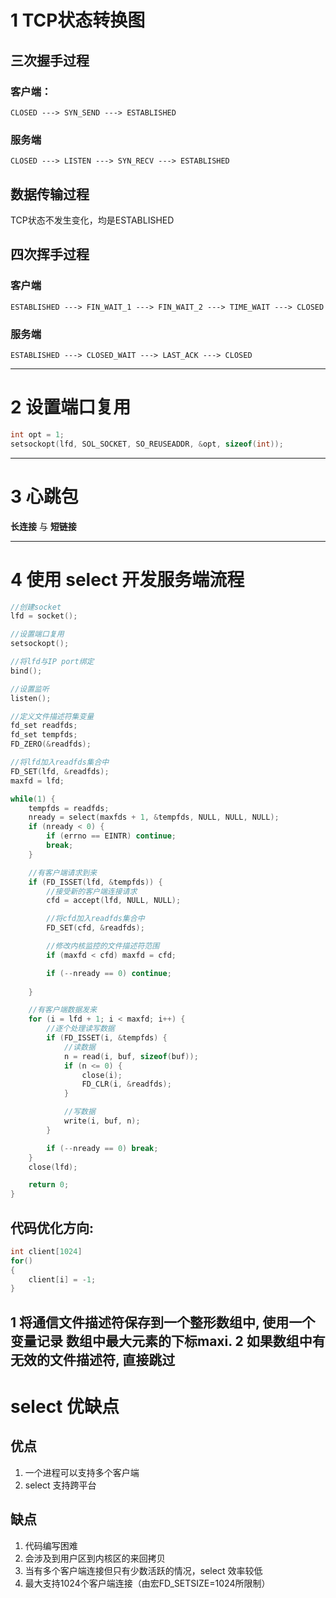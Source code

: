 # 1 TCP状态转换图
## 三次握手过程
### 客户端：
    CLOSED ---> SYN_SEND ---> ESTABLISHED
### 服务端
    CLOSED ---> LISTEN ---> SYN_RECV ---> ESTABLISHED
## 数据传输过程
TCP状态不发生变化，均是ESTABLISHED
## 四次挥手过程
### 客户端
    ESTABLISHED ---> FIN_WAIT_1 ---> FIN_WAIT_2 ---> TIME_WAIT ---> CLOSED
### 服务端
    ESTABLISHED ---> CLOSED_WAIT ---> LAST_ACK ---> CLOSED
-----------------------------------------------------------------------------
# 2 设置端口复用
```cpp
int opt = 1;
setsockopt(lfd, SOL_SOCKET, SO_REUSEADDR, &opt, sizeof(int));
```
----------------------------------------------------------------------------
# 3 心跳包
**长连接** 与 **短链接**

--------------------------------------------------------------------------
# 4 使用 select 开发服务端流程

```cpp
//创建socket
lfd = socket();

//设置端口复用
setsockopt();

//将lfd与IP port绑定
bind();

//设置监听
listen();

//定义文件描述符集变量
fd_set readfds;
fd_set tempfds;
FD_ZERO(&readfds);

//将lfd加入readfds集合中
FD_SET(lfd, &readfds);
maxfd = lfd;

while(1) {
    tempfds = readfds;
    nready = select(maxfds + 1, &tempfds, NULL, NULL, NULL);
    if (nready < 0) {
        if (errno == EINTR) continue;
        break;
    }

    //有客户端请求到来
    if (FD_ISSET(lfd, &tempfds)) {
        //接受新的客户端连接请求
        cfd = accept(lfd, NULL, NULL);

        //将cfd加入readfds集合中
        FD_SET(cfd, &readfds);

        //修改内核监控的文件描述符范围
        if (maxfd < cfd) maxfd = cfd;

        if (--nready == 0) continue;
        
    }

    //有客户端数据发来
    for (i = lfd + 1; i < maxfd; i++) {
        //逐个处理读写数据
        if (FD_ISSET(i, &tempfds) {
            //读数据
            n = read(i, buf, sizeof(buf));
            if (n <= 0) {
                close(i);
                FD_CLR(i, &readfds);
            }

            //写数据
            write(i, buf, n);
        }

        if (--nready == 0) break;
    }
    close(lfd);

    return 0;
}
```

## 代码优化方向:
```cpp
int client[1024]
for()
{
	client[i] = -1;
}
```

1 将通信文件描述符保存到一个整形数组中, 使用一个变量记录
  数组中最大元素的下标maxi.
2 如果数组中有无效的文件描述符, 直接跳过
------------------------------------------------------------------------------------------------------
# select 优缺点
## 优点
1. 一个进程可以支持多个客户端
2. select 支持跨平台
## 缺点
1. 代码编写困难
2. 会涉及到用户区到内核区的来回拷贝
3. 当有多个客户端连接但只有少数活跃的情况，select 效率较低
4. 最大支持1024个客户端连接（由宏FD_SETSIZE=1024所限制）